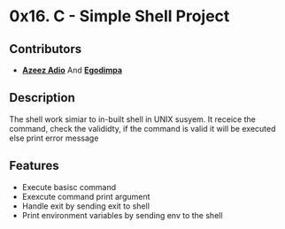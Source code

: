 # 0x16. C - Simple Shell Project

## Contributors

- [**Azeez Adio**](https://github.com/azeez-abp/simple_shell) And [**Egodimpa**](https://github.com/wetPaint99)

## Description

 <p>
        The shell work simiar to in-built shell in UNIX susyem. It receice the command, check the valididty, if the command is valid it will be executed else print error message
</p>

## Features

- Execute basisc command
- Exexcute command print argument
- Handle exit by sending exit to shell
- Print environment variables by sending env to the shell

